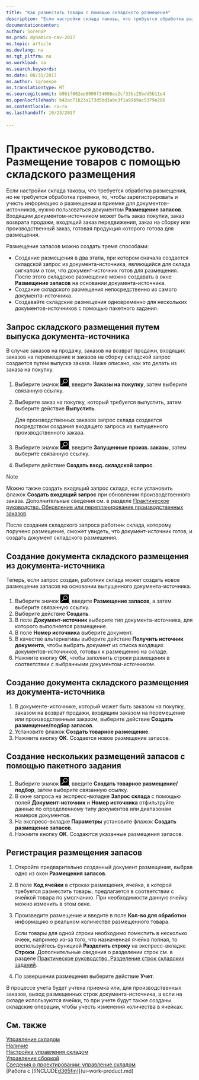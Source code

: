 ```yaml
---
title: "Как разместить товары с помощью складского размещения"
description: "Если настройки склада таковы, что требуется обработка размещения, но не требуется обработка приемки, то, чтобы зарегистрировать и учесть информацию о размещении и приемке для документов-источников, нужно пользоваться документом **Размещение запасов**. Входящим документом-источником может быть заказ покупки, заказ возврата продажи, входящий заказ передвижения или производственный заказ, готовая продукция которого готова для размещения."
documentationcenter: 
author: SorenGP
ms.prod: dynamics-nav-2017
ms.topic: article
ms.devlang: na
ms.tgt_pltfrm: na
ms.workload: na
ms.search.keywords: 
ms.date: 08/31/2017
ms.author: sgroespe
ms.translationtype: HT
ms.sourcegitcommit: b9b1f062ee6009f34698ea2cf33bc25bdd5b11e4
ms.openlocfilehash: b42ac71b23a173d5bd3a9e3f1a99b9ac5379e286
ms.contentlocale: ru-ru
ms.lasthandoff: 10/23/2017

---
```

# <a name="how-to-put-items-away-with-inventory-put-aways"></a>Практическое руководство. Размещение товаров с помощью складского размещения
Если настройки склада таковы, что требуется обработка размещения, но не требуется обработка приемки, то, чтобы зарегистрировать и учесть информацию о размещении и приемке для документов-источников, нужно пользоваться документом **Размещение запасов**. Входящим документом-источником может быть заказ покупки, заказ возврата продажи, входящий заказ передвижения, заказ на сборку или производственный заказ, готовая продукция которого готова для размещения.  

Размещение запасов можно создать тремя способами:  

- Создание размещения в два этапа, при котором сначала создается складской запрос из документа-источника, являющийся для склада сигналом о том, что документ-источник готов для размещения. После этого складское размещение можно создавать в окне **Размещение запасов** на основании документа-источника.  
- Создание складского размещения непосредственно из самого документа-источника.  
- Создавайте складские размещения одновременно для нескольких документов-источников с помощью пакетного задания.  

## <a name="to-request-an-inventory-put-away-by-releasing-the-source-document"></a>Запрос складского размещения путем выпуска документа-источника
В случае заказов на продажу, заказов на возврат продажи, входящих заказов на перемещение и заказов на сборку складской запрос создается путем выпуска заказа. Ниже описано, как это делать из заказа на покупку.  

1.  Выберите значок ![Поиск страницы или отчета](media/ui-search/search_small.png "Значок поиска страницы или отчета"), введите **Заказы на покупку**, затем выберите связанную ссылку.
2. Выберите заказ на покупку, который требуется выпустить, затем выберите действие **Выпустить**.  

    Для производственных заказов запрос склада создается посредством создания входящего запроса из выпущенного производственного заказа.  
3.  Выберите значок ![Поиск страницы или отчета](media/ui-search/search_small.png "Значок поиска страницы или отчета"), введите **Запущенные произв. заказы**, затем выберите связанную ссылку.  
4. Выберите действие **Создать вход. складской запрос**.  

> [!NOTE]  
>  Можно также создать входящий запрос склада, если установить флажок **Создать входящий запрос** при обновлении производственного заказа. Дополнительные сведения см. в разделе [Практическое руководство. Обновление или перепланирование производственных заказов](production-how-to-replan-refresh-production-orders.md).  

После создания складского запроса работник склада, которому поручено размещение, сможет увидеть, что документ-источник готов, и создать документ складского размещения.  

## <a name="to-create-an-inventory-put-away-based-on-the-source-document"></a>Создание документа складского размещения из документа-источника
Теперь, если запрос создан, работник склада может создать новое размещение запасов на основании выпущенного документа-источника.   
1.  Выберите значок ![Поиск страницы или отчета](media/ui-search/search_small.png "Значок поиска страницы или отчета"), введите **Размещение запасов**, а затем выберите связанную ссылку.  
2. Выберите действие **Создать**.  
3. В поле **Документ-источник** выберите тип документа-источника, для которого выполняется размещение.  
4. В поле **Номер источника** выберите документ.  
5. В качестве альтернативы выберите действие **Получить источник документа**, чтобы выбрать документ из списка входящих документов-источников, готовых к размещению на складе.  
6. Нажмите кнопку **ОК**, чтобы заполнить строки размещения в соответствии с выбранными документом-источником.  

## <a name="to-create-an-inventory-put-away-from-the-source-document"></a>Создание документа складского размещения из документа-источника  
1.  В документе-источнике, который может быть заказом на покупку, заказом на возврат продажи, входящим заказом на перемещение или производственным заказом, выберите действие **Создать размещение/подбор запасов**.  
2. Установите флажок **Создать товарное размещение**.
3. Нажмите кнопку **ОК**. Создается новое размещение запасов.

## <a name="to-create-multiple-inventory-put-aways-with-a-batch-job"></a>Создание нескольких размещений запасов с помощью пакетного задания  
1.  Выберите значок ![Поиск страницы или отчета](media/ui-search/search_small.png "Значок поиска страницы или отчета"), введите **Создать товарное размещение/подбор**, затем выберите связанную ссылку.  
2.  В окне запроса на экспресс-вкладке **Запрос склада** с помощью полей **Документ-источник** и **Номер источника** отфильтруйте данные по определенному типу документов или диапазонам номеров документов.  
3.  На экспресс-вкладке **Параметры** установите флажок **Создать размещение запасов**.
4.  Нажмите кнопку **ОК**. Создаются указанные размещения запасов.

## <a name="to-record-the-inventory-put-away"></a>Регистрация размещения запасов  
1. Откройте предварительно созданный документ размещения, выбрав одно из окон **Размещения запасов**.  
2. В поле **Код ячейки** в строках размещения, ячейка, в которой требуется разместить товары, предлагается в соответствии с ячейкой товара по умолчанию. При необходимости данную ячейку можно изменить в этом окне.  
3. Произведите размещение и введите в поле **Кол-во для обработки** информацию о реальном количестве размещенного товара.

    Если товары для одной строки необходимо поместить в несколько ячеек, например из-за того, что назначенная ячейка полная, то воспользуйтесь функцией **Разделить строку** на экспресс-вкладке **Строки**. Дополнительные сведения о разделении строк см. в разделе [Практическое руководство. Разделение строк складских заданий](warehouse-how-to-split-warehouse-activity-lines.md).  
4. По завершении размещения выберите действие **Учет**.  

В процессе учета будет учтена приемка или, для производственных заказов, выход размещенных строк документа-источника, а если на складе используются ячейки, то при учете будут также созданы складские операции, чтобы учесть изменения количества в ячейках.

## <a name="see-also"></a>См. также  
[Управление складом](warehouse-manage-warehouse.md)  
[Наличие](inventory-manage-inventory.md)  
[Настройка управления складом](warehouse-setup-warehouse.md)     
[Управление сборкой](assembly-assemble-items.md)    
[Сведения о проектировании: управление складом](design-details-warehouse-management.md)  
[Работа с [!INCLUDE[d365fin](includes/d365fin_md.md)]](ui-work-product.md)  

